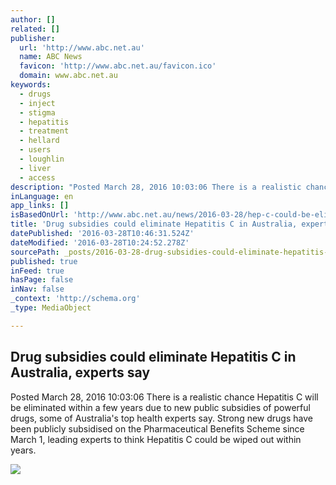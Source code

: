```yaml
---
author: []
related: []
publisher:
  url: 'http://www.abc.net.au'
  name: ABC News
  favicon: 'http://www.abc.net.au/favicon.ico'
  domain: www.abc.net.au
keywords:
  - drugs
  - inject
  - stigma
  - hepatitis
  - treatment
  - hellard
  - users
  - loughlin
  - liver
  - access
description: "Posted March 28, 2016 10:03:06 There is a realistic chance Hepatitis C will be eliminated within a few years due to new public subsidies of powerful drugs, some of Australia's top health experts say. Strong new drugs have been publicly subsidised on the Pharmaceutical Benefits Scheme since March 1, leading experts to think Hepatitis C could be wiped out within years."
inLanguage: en
app_links: []
isBasedOnUrl: 'http://www.abc.net.au/news/2016-03-28/hep-c-could-be-eliminated-from-australia-in-years-experts-say/7278896'
title: 'Drug subsidies could eliminate Hepatitis C in Australia, experts say'
datePublished: '2016-03-28T10:46:31.524Z'
dateModified: '2016-03-28T10:24:52.278Z'
sourcePath: _posts/2016-03-28-drug-subsidies-could-eliminate-hepatitis-c-in-australia-exp.md
published: true
inFeed: true
hasPage: false
inNav: false
_context: 'http://schema.org'
_type: MediaObject

---
```

<article style=""><h1>Drug subsidies could eliminate Hepatitis C in Australia, experts say</h1><p>Posted March 28, 2016 10:03:06 There is a realistic chance Hepatitis C will be eliminated within a few years due to new public subsidies of powerful drugs, some of Australia's top health experts say. Strong new drugs have been publicly subsidised on the Pharmaceutical Benefits Scheme since March 1, leading experts to think Hepatitis C could be wiped out within years.</p><img src="http://www.abc.net.au/news/image/7278956-1x1-700x700.jpg" /></article>